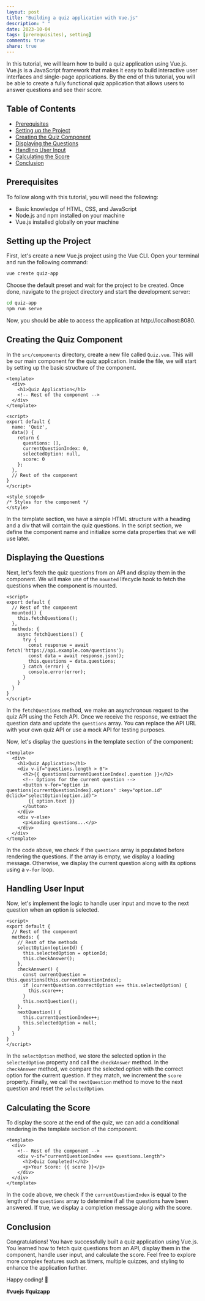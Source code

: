 ```yaml
---
layout: post
title: "Building a quiz application with Vue.js"
description: " "
date: 2023-10-04
tags: [prerequisites), setting]
comments: true
share: true
---
```


In this tutorial, we will learn how to build a quiz application using Vue.js. Vue.js is a JavaScript framework that makes it easy to build interactive user interfaces and single-page applications. By the end of this tutorial, you will be able to create a fully functional quiz application that allows users to answer questions and see their score.

## Table of Contents
- [Prerequisites](#prerequisites)
- [Setting up the Project](#setting-up-the-project)
- [Creating the Quiz Component](#creating-the-quiz-component)
- [Displaying the Questions](#displaying-the-questions)
- [Handling User Input](#handling-user-input)
- [Calculating the Score](#calculating-the-score)
- [Conclusion](#conclusion)

## Prerequisites
To follow along with this tutorial, you will need the following:
- Basic knowledge of HTML, CSS, and JavaScript
- Node.js and npm installed on your machine
- Vue.js installed globally on your machine

## Setting up the Project
First, let's create a new Vue.js project using the Vue CLI. Open your terminal and run the following command:

```bash
vue create quiz-app
```

Choose the default preset and wait for the project to be created. Once done, navigate to the project directory and start the development server:

```bash
cd quiz-app
npm run serve
```

Now, you should be able to access the application at http://localhost:8080.

## Creating the Quiz Component
In the `src/components` directory, create a new file called `Quiz.vue`. This will be our main component for the quiz application. Inside the file, we will start by setting up the basic structure of the component.

```vue
<template>
  <div>
    <h1>Quiz Application</h1>
    <!-- Rest of the component -->
  </div>
</template>

<script>
export default {
  name: 'Quiz',
  data() {
    return {
      questions: [],
      currentQuestionIndex: 0,
      selectedOption: null,
      score: 0
    };
  },
  // Rest of the component
}
</script>

<style scoped>
/* Styles for the component */
</style>
```

In the template section, we have a simple HTML structure with a heading and a div that will contain the quiz questions. In the script section, we define the component name and initialize some data properties that we will use later.

## Displaying the Questions
Next, let's fetch the quiz questions from an API and display them in the component. We will make use of the `mounted` lifecycle hook to fetch the questions when the component is mounted.

```vue
<script>
export default {
  // Rest of the component
  mounted() {
    this.fetchQuestions();
  },
  methods: {
    async fetchQuestions() {
      try {
        const response = await fetch('https://api.example.com/questions');
        const data = await response.json();
        this.questions = data.questions;
      } catch (error) {
        console.error(error);
      }
    }
  }
}
</script>
```

In the `fetchQuestions` method, we make an asynchronous request to the quiz API using the Fetch API. Once we receive the response, we extract the question data and update the `questions` array. You can replace the API URL with your own quiz API or use a mock API for testing purposes.

Now, let's display the questions in the template section of the component:

```vue
<template>
  <div>
    <h1>Quiz Application</h1>
    <div v-if="questions.length > 0">
      <h2>{{ questions[currentQuestionIndex].question }}</h2>
      <!-- Options for the current question -->
      <button v-for="option in questions[currentQuestionIndex].options" :key="option.id" @click="selectOption(option.id)">
        {{ option.text }}
      </button>
    </div>
    <div v-else>
      <p>Loading questions...</p>
    </div>
  </div>
</template>
```

In the code above, we check if the `questions` array is populated before rendering the questions. If the array is empty, we display a loading message. Otherwise, we display the current question along with its options using a `v-for` loop.

## Handling User Input
Now, let's implement the logic to handle user input and move to the next question when an option is selected.

```vue
<script>
export default {
  // Rest of the component
  methods: {
    // Rest of the methods
    selectOption(optionId) {
      this.selectedOption = optionId;
      this.checkAnswer();
    },
    checkAnswer() {
      const currentQuestion = this.questions[this.currentQuestionIndex];
      if (currentQuestion.correctOption === this.selectedOption) {
        this.score++;
      }
      this.nextQuestion();
    },
    nextQuestion() {
      this.currentQuestionIndex++;
      this.selectedOption = null;
    }
  }
}
</script>
```

In the `selectOption` method, we store the selected option in the `selectedOption` property and call the `checkAnswer` method. In the `checkAnswer` method, we compare the selected option with the correct option for the current question. If they match, we increment the `score` property. Finally, we call the `nextQuestion` method to move to the next question and reset the `selectedOption`.

## Calculating the Score
To display the score at the end of the quiz, we can add a conditional rendering in the template section of the component.

```vue
<template>
  <div>
    <!-- Rest of the component -->
    <div v-if="currentQuestionIndex === questions.length">
      <h2>Quiz Completed!</h2>
      <p>Your Score: {{ score }}</p>
    </div>
  </div>
</template>
```

In the code above, we check if the `currentQuestionIndex` is equal to the length of the `questions` array to determine if all the questions have been answered. If true, we display a completion message along with the score.

## Conclusion
Congratulations! You have successfully built a quiz application using Vue.js. You learned how to fetch quiz questions from an API, display them in the component, handle user input, and calculate the score. Feel free to explore more complex features such as timers, multiple quizzes, and styling to enhance the application further.

Happy coding! 🚀

**#vuejs #quizapp**